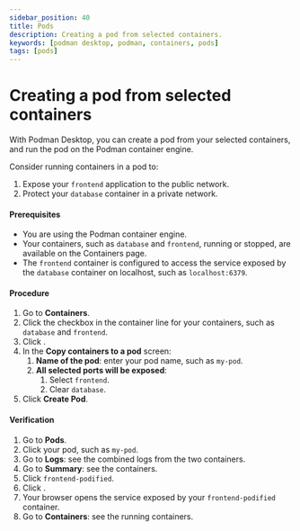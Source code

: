 ```yaml
---
sidebar_position: 40
title: Pods
description: Creating a pod from selected containers.
keywords: [podman desktop, podman, containers, pods]
tags: [pods]
---
```


# Creating a pod from selected containers

With Podman Desktop, you can create a pod from your selected containers, and run the pod on the Podman container engine.

Consider running containers in a pod to:

1. Expose your `frontend` application to the public network.
2. Protect your `database` container in a private network.

#### Prerequisites

- You are using the Podman container engine.
- Your containers, such as `database` and `frontend`, running or stopped, are available on the Containers page.
- The `frontend` container is configured to access the service exposed by the `database` container on localhost, such as `localhost:6379`.

#### Procedure

1. Go to **<Icon icon="fa-solid fa-cube" size="lg" /> Containers**.
1. Click the checkbox in the container line for your containers, such as `database` and `frontend`.
1. Click **<Icon icon="fa-solid fa-cubes" size="lg" />**.
1. In the **Copy containers to a pod** screen:
   1. **Name of the pod**: enter your pod name, such as `my-pod`.
   1. **All selected ports will be exposed**:
      1. Select `frontend`.
      1. Clear `database`.
1. Click **<Icon icon="fa-solid fa-cube" size="lg" /> Create Pod**.

#### Verification

1. Go to **<Icon icon="fa-solid fa-cubes" size="lg" /> Pods**.
1. Click your pod, such as `my-pod`.
1. Go to **Logs**: see the combined logs from the two containers.
1. Go to **Summary**: see the containers.
1. Click `frontend-podified`.
1. Click **<Icon icon="fa-solid fa-external-link" size="lg" />**.
1. Your browser opens the service exposed by your `frontend-podified` container.
1. Go to **<Icon icon="fa-solid fa-cube" size="lg" /> Containers**: see the running containers.
